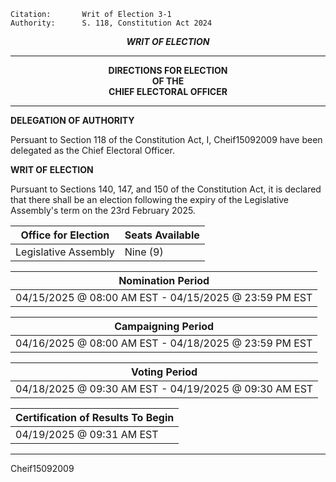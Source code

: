 	Citation:       Writ of Election 3-1
	Authority:     	S. 118, Constitution Act 2024

<p align="center"><b><i>
				WRIT OF ELECTION
</b></i>

---
	
<p align="center"><b>		
				DIRECTIONS FOR ELECTION
<br>				OF THE
<br>				CHIEF ELECTORAL OFFICER
</b>

----

**DELEGATION OF AUTHORITY**


Persuant to Section 118 of the Constitution Act, I, Cheif15092009 have been delegated as the Chief Electoral Officer.


**WRIT OF ELECTION**


Pursuant to Sections 140, 147, and 150 of the Constitution Act, it is declared that there shall be an election following the expiry of the Legislative Assembly's term on the 23rd February 2025.

| Office for Election | Seats Available |
| ------------------- | --------------- |
| Legislative Assembly |    Nine (9)     |


| Nomination Period |
| ----------------- |
| 04/15/2025 @ 08:00 AM EST - 04/15/2025 @ 23:59 PM EST |

| Campaigning Period |
| ------------------ |
| 04/16/2025 @ 08:00 AM EST - 04/18/2025 @ 23:59 PM EST |

| Voting Period |
| ----------------- |
| 04/18/2025 @ 09:30 AM EST - 04/19/2025 @ 09:30 AM EST |

| Certification of Results To Begin |
| ------------------------ |
| 04/19/2025 @ 09:31 AM EST |

---

Cheif15092009
